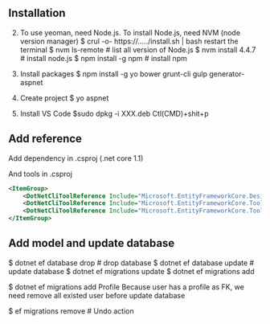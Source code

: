 ## Installation

2. To use yeoman, need Node.js. To install Node.js, need NVM (node version manager)
$ crul -o- https://…../install.sh | bash
restart the terminal
$ nvm ls-remote       # list all version of Node.js
$ nvm install 4.4.7     # install node.js
$ npm install -g npm    # install npm

3. Install packages
$ npm install -g yo bower grunt-cli gulp generator-aspnet

4. Create project
$ yo aspnet

5. Install VS Code
$sudo dpkg -i  XXX.deb
Ctl(CMD)+shit+p


## Add reference
Add dependency in .csproj (.net core 1.1)        
<PackageReference Include="Microsoft.EntityFrameworkCore.Sqlite" Version= "1.1.1"/>
    <PackageReference Include="Microsoft.EntityFrameworkCore.Design" Version= "1.1.1"/>
    <PackageReference Include="Microsoft.EntityFrameworkCore.Tools" Version= "1.1.0"/>
    <PackageReference Include="Microsoft.EntityFrameworkCore.Tools.DotNet" Version= "1.0.0"/>
    <PackageReference Include="Microsoft.EntityFrameworkCore.Sqlite.Design" Version= "1.1.1"/>

And tools in .csproj
```xml
<ItemGroup>
    <DotNetCliToolReference Include="Microsoft.EntityFrameworkCore.Design" Version="1.1.1" />
    <DotNetCliToolReference Include="Microsoft.EntityFrameworkCore.Tools" Version="1.1.0" />
    <DotNetCliToolReference Include="Microsoft.EntityFrameworkCore.Tools.DotNet" Version="1.0.0" />
</ItemGroup>
```

## Add model and update database
$ dotnet ef database drop        # drop database
$ dotnet ef database update      # update database
$ dotnet ef migrations update
$ dotnet ef migrations add <migration name>

 $ dotnet ef migrations add Profile
 Because user has a profile as FK, we need remove all existed user before update database

 $ ef migrations remove  # Undo action  

